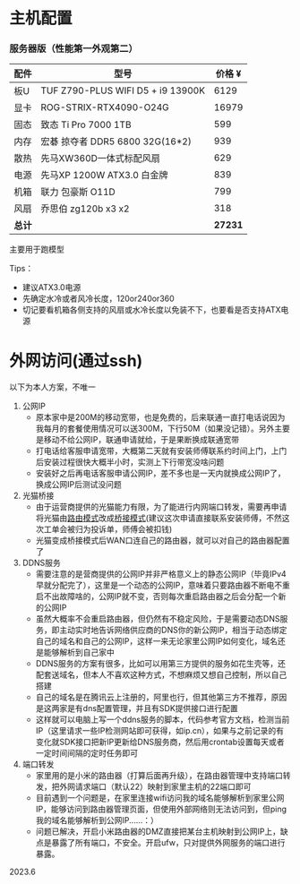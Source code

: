 # 主机配置
### 服务器版（性能第一外观第二）
| 配件     | 型号                                 | 价格 ¥      |
|--------|------------------------------------|-----------|
| 板U     | TUF Z790-PLUS WIFI D5  + i9 13900K | 6129      |
| 显卡     | ROG-STRIX-RTX4090-O24G             | 16979     |
| 固态     | 致态 Ti Pro 7000 1TB                 | 599       |
| 内存     | 宏碁 掠夺者 DDR5 6800 32G(16*2)         | 939       |
| 散热     | 先马XW360D一体式标配风扇                    | 629       |
| 电源     | 先马XP 1200W ATX3.0 白金牌              | 839       |
| 机箱     | 联力 包豪斯 O11D                        | 799       |
| 风扇     | 乔思伯 zg120b x3 x2                   | 318       |
| **总计** |                                    | **27231** |

主要用于跑模型

Tips：
   - 建议ATX3.0电源
   - 先确定水冷或者风冷长度，120or240or360
   - 切记要看机箱各侧支持的风扇或水冷长度以免装不下，也要看是否支持ATX电源

# 外网访问(通过ssh)
以下为本人方案，不唯一

1. 公网IP
   - 原本家中是200M的移动宽带，也是免费的，后来联通一直打电话说因为我每月的套餐使用情况可以送300M，下行50M（如果没记错）。另外主要是移动不给公网IP，联通申请就给，于是果断换成联通宽带
   - 打电话给客服申请宽带，大概第二天就有安装师傅联系约时间上门，上门后安装过程很快大概半小时，实测上下行带宽没啥问题
   - 安装好之后再电话客服申请公网IP，差不多也是一天内就换成公网IP了，换成公网IP后测试没问题
2. 光猫桥接
   - 由于运营商提供的光猫能力有限，为了能进行内网端口转发，需要再申请将光猫由<u>路由模式</u>改成<u>桥接模式</u>(建议这次申请直接联系安装师傅，不然这次工单会被归为投诉单，师傅会被扣钱)
   - 光猫变成桥接模式后WAN口连自己的路由器，就可以对自己的路由器配置了
3. DDNS服务
   - 需要注意的是营商提供的公网IP并非严格意义上的静态公网IP（毕竟IPv4早就分配完了），这里是一个动态的公网IP，意味着只要路由器不断电不重启不出故障啥的，公网IP就不变，否则每次重启路由器之后会分配一个新的公网IP
   - 虽然大概率不会重启路由器，但仍然有不稳定风险，于是需要动态DNS服务，即主动实时地告诉网络供应商的DNS你的新公网IP，相当于动态绑定自己的域名和自己的公网IP，这样一来无论家里公网IP如何变化，域名还是能够解析到自己家中
   - DDNS服务的方案有很多，比如可以用第三方提供的服务如花生壳等，还配套送域名，但本人不喜欢这种方式，不想麻烦又想自己控制，所以自己搭建
   - 自己的域名是在腾讯云上注册的，阿里也行，但其他第三方不推荐，原因是这两家是有dns配置管理，并且有SDK提供接口进行配置
   - 这样就可以电脑上写一个ddns服务的脚本，代码参考官方文档，检测当前IP（这里请求一些IP检测网站即可获得，如ip.cn），如果与之前记录的有变化就SDK接口把新IP更新给DNS服务商，然后用crontab设置每天或者一定时间间隔的定时任务即可
4. 端口转发
   - 家里用的是小米的路由器（打算后面再升级），在路由器管理中支持端口转发，把外网请求端口（默认22）映射到家里主机的22端口即可
   - 目前遇到一个问题是，在家里连接wifi访问我的域名能够解析到家里公网IP，能够访问到路由器管理页面，但使用外部网络则无法访问到，但ping我的域名能够解析到公网IP......：）
   - 问题已解决，开启小米路由器的DMZ直接把某台主机映射到公网IP上，缺点是暴露了所有端口，不安全。开启ufw，只对提供外网服务的端口进行暴露。



2023.6
